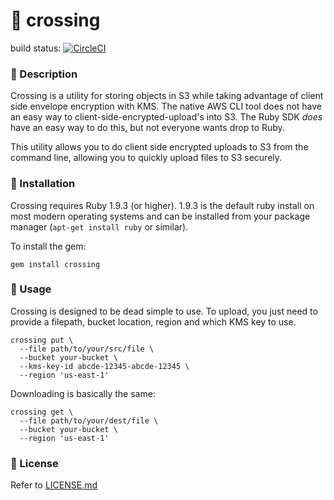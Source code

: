 # :children_crossing: crossing

build status: [![CircleCI](https://circleci.com/gh/stelligent/crossing.svg?style=svg)](https://circleci.com/gh/stelligent/crossing)

### :children_crossing: Description
Crossing is a utility for storing objects in S3 while taking advantage of client side envelope encryption with KMS.  The native AWS CLI tool does not have an easy way to client-side-encrypted-upload's into S3.  The Ruby SDK _does_ have an easy way to do this, but not everyone wants drop to Ruby.  

This utility allows you to do client side encrypted uploads to S3 from the command line, allowing you to quickly upload files to S3 securely. 

### :children_crossing: Installation

Crossing requires Ruby 1.9.3 (or higher). 1.9.3 is the default ruby install on most modern operating systems and can be installed from your package manager (`apt-get install ruby` or similar).

To install the gem:

    gem install crossing

### :children_crossing: Usage
Crossing is designed to be dead simple to use. To upload, you just need to provide a filepath, bucket location, region and which KMS key to use.

    crossing put \
      --file path/to/your/src/file \
      --bucket your-bucket \
      --kms-key-id abcde-12345-abcde-12345 \
      --region 'us-east-1'

Downloading is basically the same:

    crossing get \
      --file path/to/your/dest/file \
      --bucket your-bucket \
      --region 'us-east-1'

### :children_crossing: License

Refer to [LICENSE.md](LICENSE.md)
